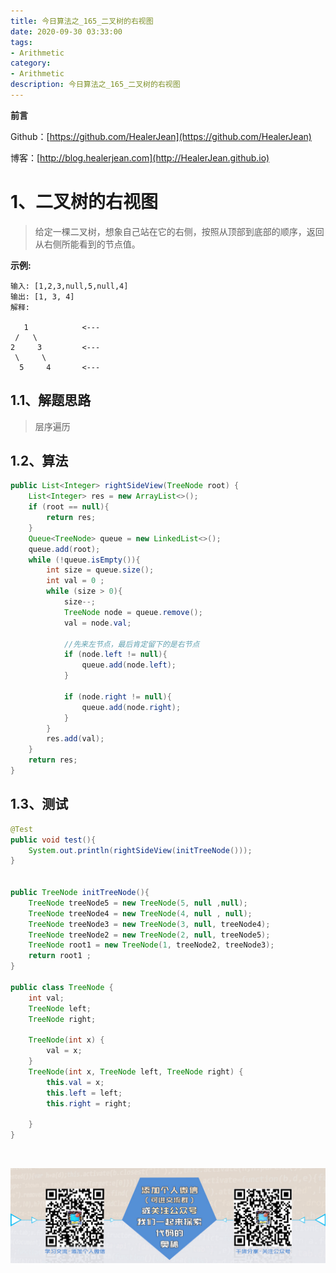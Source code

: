 ```yaml
---
title: 今日算法之_165_二叉树的右视图
date: 2020-09-30 03:33:00
tags: 
- Arithmetic
category: 
- Arithmetic
description: 今日算法之_165_二叉树的右视图
---
```


**前言**     

 Github：[https://github.com/HealerJean](https://github.com/HealerJean)         

 博客：[http://blog.healerjean.com](http://HealerJean.github.io)          



# 1、二叉树的右视图
> 给定一棵二叉树，想象自己站在它的右侧，按照从顶部到底部的顺序，返回从右侧所能看到的节点值。

**示例:**

```
输入: [1,2,3,null,5,null,4]
输出: [1, 3, 4]
解释:

   1            <---
 /   \
2     3         <---
 \     \
  5     4       <---

```



## 1.1、解题思路 

>  层序遍历



## 1.2、算法

```java
public List<Integer> rightSideView(TreeNode root) {
    List<Integer> res = new ArrayList<>();
    if (root == null){
        return res;
    }
    Queue<TreeNode> queue = new LinkedList<>();
    queue.add(root);
    while (!queue.isEmpty()){
        int size = queue.size();
        int val = 0 ;
        while (size > 0){
            size--;
            TreeNode node = queue.remove();
            val = node.val;

            //先来左节点，最后肯定留下的是右节点
            if (node.left != null){
                queue.add(node.left);
            }

            if (node.right != null){
                queue.add(node.right);
            }
        }
        res.add(val);
    }
    return res;
}
```




## 1.3、测试 

```java
@Test
public void test(){
    System.out.println(rightSideView(initTreeNode()));
}


public TreeNode initTreeNode(){
    TreeNode treeNode5 = new TreeNode(5, null ,null);
    TreeNode treeNode4 = new TreeNode(4, null , null);
    TreeNode treeNode3 = new TreeNode(3, null, treeNode4);
    TreeNode treeNode2 = new TreeNode(2, null, treeNode5);
    TreeNode root1 = new TreeNode(1, treeNode2, treeNode3);
    return root1 ;
}

public class TreeNode {
    int val;
    TreeNode left;
    TreeNode right;

    TreeNode(int x) {
        val = x;
    }
    TreeNode(int x, TreeNode left, TreeNode right) {
        this.val = x;
        this.left = left;
        this.right = right;

    }
}
```



​          

![ContactAuthor](https://raw.githubusercontent.com/HealerJean/HealerJean.github.io/master/assets/img/artical_bottom.jpg)



<link rel="stylesheet" href="https://unpkg.com/gitalk/dist/gitalk.css">

<script src="https://unpkg.com/gitalk@latest/dist/gitalk.min.js"></script> 
<div id="gitalk-container"></div>    
 <script type="text/javascript">
    var gitalk = new Gitalk({
		clientID: `1d164cd85549874d0e3a`,
		clientSecret: `527c3d223d1e6608953e835b547061037d140355`,
		repo: `HealerJean.github.io`,
		owner: 'HealerJean',
		admin: ['HealerJean'],
		id: 'nVcav384xBQHgI2u',
    });
    gitalk.render('gitalk-container');
</script> 


